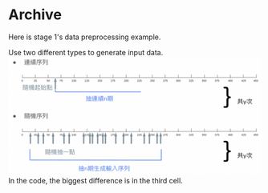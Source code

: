 # Archive
Here is stage 1's data preprocessing example.

Use two different types to generate input data.
![alt text](https://github.com/YiChingLLin/Dinkle/blob/main/pic/archive.png)
In the code, the biggest difference is in the third cell.